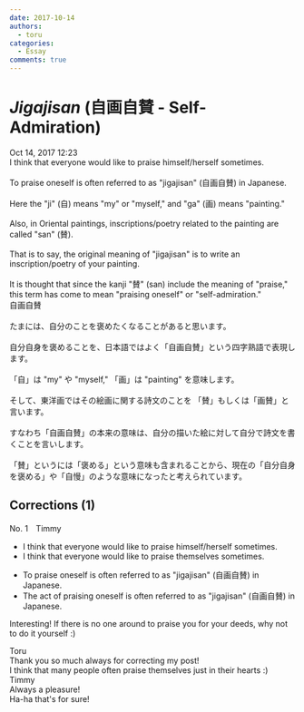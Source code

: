 ```yaml
---
date: 2017-10-14
authors:
  - toru
categories:
  - Essay
comments: true
---
```


# <strong><em>Jigajisan</strong></em> (自画自賛 - Self-Admiration)
<div class="date">Oct 14, 2017 12:23</div>
<div id="post"><div id="body_show_ori">
I think that everyone would like to praise himself/herself sometimes.<br/><br/>To praise oneself is often referred to as "jigajisan" (自画自賛) in Japanese.<br/><br/>Here the "ji" (自) means "my" or "myself," and "ga" (画) means "painting."<br/><br/>Also, in Oriental paintings, inscriptions/poetry related to the painting are called "san" (賛).<br/><br/>That is to say, the original meaning of "jigajisan" is to write an inscription/poetry of your painting.<br/><br/>It is thought that since the kanji "賛" (san) include the meaning of "praise," this term has come to mean "praising oneself" or "self-admiration."
</div></div>

<!-- more -->

<div id="post_ja"><div id="body_show_mo">
自画自賛<br/><br/>たまには、自分のことを褒めたくなることがあると思います。<br/><br/>自分自身を褒めることを、日本語ではよく「自画自賛」という四字熟語で表現します。<br/><br/>「自」は "my" や "myself," 「画」は "painting" を意味します。<br/><br/>そして、東洋画ではその絵画に関する詩文のことを 「賛」もしくは「画賛」と言います。<br/><br/>すなわち「自画自賛」の本来の意味は、自分の描いた絵に対して自分で詩文を書くことを言いします。<br/><br/>「賛」というには「褒める」という意味も含まれることから、現在の「自分自身を褒める」や「自慢」のような意味になったと考えられています。
</div></div>

## Corrections (1)
<div id="block"><div class="first_name"> No. 1　<span class="just_name">Timmy</span></div><div id="block2">
<ul class="correction_field">
<li class="incorrect">I think that everyone would like to praise himself/herself sometimes.</li>
<li class="corrected correct">
I think that everyone would like to praise <span class="f_blue">themselves </span>sometimes.
</li>
</ul>
<ul class="correction_field">
<li class="incorrect">To praise oneself is often referred to as "jigajisan" (自画自賛) in Japanese.</li>
<li class="corrected correct">
<span class="f_blue">The act of</span> prais<span class="f_blue">ing</span> oneself is often referred to as "jigajisan" (自画自賛) in Japanese.
</li>
</ul>
<p class="comment_small">
 Interesting! If there is no one around to praise you for your deeds, why not to do it yourself :)
</p>

</div><div class="name"><span class="just_name">Toru</span><br>
Thank you so much always for correcting my post!<br/>I think that many people often praise themselves just in their hearts :)
</div>
<div class="name"><span class="just_name">Timmy</span><br>
Always a pleasure!<br/>Ha-ha that's for sure!
</div>
</div>
